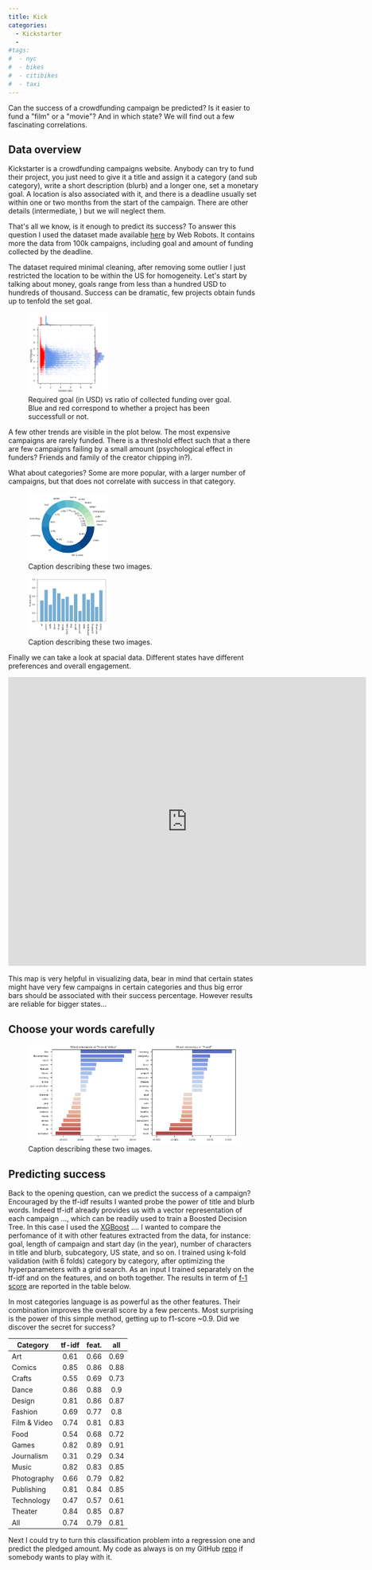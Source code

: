 ```yaml
---
title: Kick
categories:
  - Kickstarter
  - 
#tags:
#  - nyc
#  - bikes
#  - citibikes
#  - taxi
---
```



Can the success of a crowdfunding campaign be predicted? 
Is it easier to fund a "film" or a "movie"? And in which state? 
We will find out a few fascinating correlations.


## Data overview

Kickstarter is a crowdfunding campaigns website. Anybody can try to fund their project, you just need
to give it a title and assign it a category (and sub category), write a short description (blurb) and a longer one, set a monetary goal.
A location is also associated with it, and there is a deadline usually set within one or two months from the start of the campaign.
There are other details (intermediate, ) but we will neglect them.

That's all we know, is it enough to predict its success?
To answer this question I used the dataset made available [here](https://webrobots.io/kickstarter-datasets/) by Web Robots. 
It contains more the data from 100k campaigns, including goal and amount of funding collected by the deadline.

The dataset required minimal cleaning, after removing some outlier I just restricted the location to be within the US for homogeneity.
Let's start by talking about money, goals range from less than a hundred USD to hundreds of thousand. Success can be dramatic, few projects 
obtain funds up to tenfold the set goal.

<figure class="half">
    <img width="160" src="/assets/images/kickstarter/scatter_goal.png">
    <figcaption>Required goal (in USD) vs ratio of collected funding over goal. 
    Blue and red correspond to whether a project has been successfull or not.</figcaption>
</figure>
A few other trends are visible in the plot below. The most expensive campaigns are rarely funded. 
There is a threshold effect such that a there are few campaigns failing by a small amount 
(psychological effect in funders? Friends and family of the creator chipping in?).

What about categories?
Some are more popular, with a larger number of campaigns, but that does not correlate with success 
in that category. 

<figure class="half">
    <img width="160" src="/assets/images/kickstarter/cat_donut.png">
    <figcaption>Caption describing these two images.</figcaption>
</figure>


<figure class="half">
    <img width="160" src="/assets/images/kickstarter/funded_ratio.png">
    <figcaption>Caption describing these two images.</figcaption>
</figure>


Finally we can take a look at spacial data. Different states have different preferences and overall engagement.  


<iframe width="720" height="580" frameborder="0" seamless="seamless" scrolling="no" src="https://plot.ly/~roundedup/3.embed?width=640&height=480"></iframe>

This map is very helpful in visualizing data, bear in mind that certain states might have very few campaigns in certain categories and
thus big error bars should be associated with their success percentage. However results are reliable for bigger states...

## Choose your words carefully


<figure>
    <img src="/assets/images/kickstarter/tfidf.png">
    <figcaption>Caption describing these two images.</figcaption>
</figure>




## Predicting success

Back to the opening question, can we predict the success of a campaign?
Encouraged by the tf-idf results I wanted probe the power of title and blurb words. 
Indeed tf-idf already provides us with a vector representation of each campaign ..., which can 
be readily used to train a Boosted Decision Tree. In this case I used the [XGBoost](http://xgboost.readthedocs.io/en/latest/) ....
I wanted to compare the perfomance of it with other features extracted from the data, for instance:
goal, length of campaign and start day (in the year), number of characters in title and blurb, subcategory, US state, and so on.
I trained using k-fold validation (with 6 folds) category by category, after optimizing the hyperparameters with a grid search.
As an input I trained separately on the tf-idf and on the features, and on both together.
The results in term of [f-1 score](https://en.wikipedia.org/wiki/F1_score) are reported in the table below.

In most categories language is as powerful as the other features. Their combination improves the overall score by a few percents.
Most surprising is the power of this simple method, getting up to f1-score ~0.9. 
Did we discover the secret for success?


Category    |tf-idf|feat. |all
---       | :---: | :---: | :----------------------:
Art         | 0.61 | 0.66 | 0.69
Comics      | 0.85 | 0.86 | 0.88
Crafts      | 0.55 | 0.69 | 0.73
Dance       | 0.86 | 0.88 | 0.9
Design      | 0.81 | 0.86 | 0.87
Fashion     | 0.69 | 0.77 | 0.8
Film & Video| 0.74 | 0.81 | 0.83
Food        | 0.54 | 0.68 | 0.72
Games       | 0.82 | 0.89 | 0.91
Journalism  | 0.31 | 0.29 | 0.34
Music       | 0.82 | 0.83 | 0.85
Photography | 0.66 | 0.79 | 0.82
Publishing  | 0.81 | 0.84 | 0.85
Technology  | 0.47 | 0.57 | 0.61
Theater     | 0.84 | 0.85 | 0.87
All         | 0.74 | 0.79 | 0.81


Next I could try to turn this classification problem into a regression one and predict the pledged amount.
My code as always is on my GitHub [repo](https://github.com/roundedup) if somebody wants to play with it.
